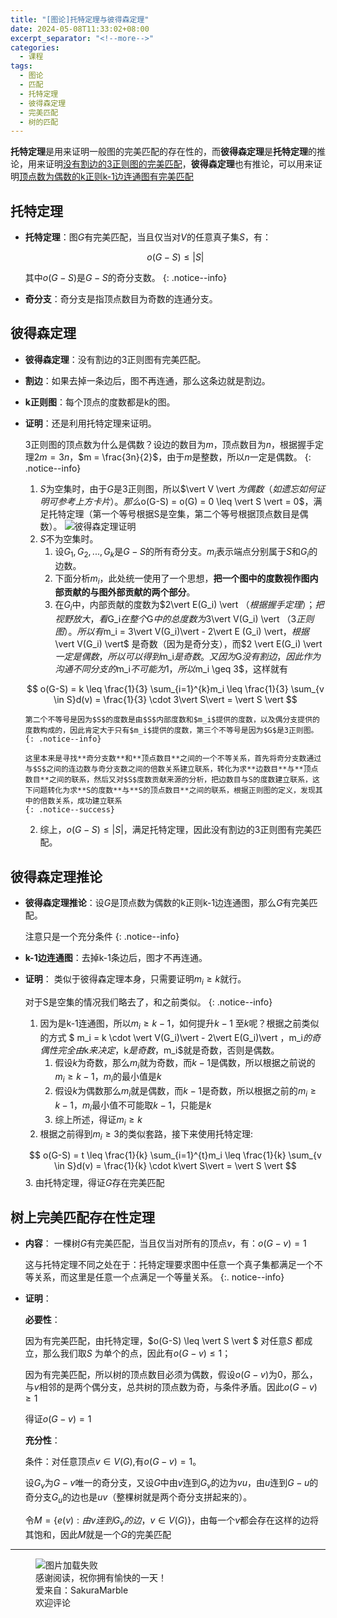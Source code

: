 ```yaml
---
title: "[图论]托特定理与彼得森定理"
date: 2024-05-08T11:33:02+08:00
excerpt_separator: "<!--more-->"
categories:
  - 课程
tags:
  - 图论
  - 匹配
  - 托特定理
  - 彼得森定理
  - 完美匹配
  - 树的匹配
---
```

**托特定理**是用来证明一般图的完美匹配的存在性的，而**彼得森定理**是**托特定理**的推论，用来证明<u>没有割边的3正则图的完美匹配</u>，**彼得森定理**也有推论，可以用来证明<u>顶点数为偶数的k正则k-1边连通图有完美匹配</u>
<!--more-->
## 托特定理
- **托特定理**：图$G$有完美匹配，当且仅当对$V$的任意真子集$S$，有：
  
  $$
  o(G-S) \leq |S|
  $$

  其中$o(G-S)$是$G-S$的奇分支数。
  {: .notice--info}
- **奇分支**：奇分支是指顶点数目为奇数的连通分支。
## 彼得森定理
- **彼得森定理**：没有割边的3正则图有完美匹配。
- **割边**：如果去掉一条边后，图不再连通，那么这条边就是割边。
- **k正则图**：每个顶点的度数都是k的图。
- **证明**：还是利用托特定理来证明。
  
  3正则图的顶点数为什么是偶数？设边的数目为$m$，顶点数目为$n$，根据握手定理$2m = 3n$，$m = \frac{3n}{2}$，由于$m$是整数，所以$n$一定是偶数。
  {: .notice--info}

  1. $S$为空集时，由于$G$是3正则图，所以$\vert V \vert $为偶数（如遗忘如何证明可参考上方卡片）。那么$o(G-S) = o(G) = 0 \leq  \vert S \vert = 0$，满足托特定理（第一个等号根据S是空集，第二个等号根据顶点数目是偶数）。
  ![彼得森定理证明](/sakuramarble/assets/post-pictures/2024-05-08-[图论]托特定理与彼得森定理/彼得森定理证明.png)
  1. $S$不为空集时。
     1. 设$G_1,G_2,...,G_k$是$G-S$的所有奇分支。$m_i$表示端点分别属于$S$和$G_i$的边数。
     2. 下面分析$m_i$，此处统一使用了一个思想，**把一个图中的度数视作图内部贡献的与图外部贡献的两个部分**。
     3. 在$G_i$中，内部贡献的度数为$2\vert E(G_i) \vert $（根据握手定理）；把视野放大，看$G_i$在整个$G$中的总度数为$3\vert V(G_i) \vert $（3正则图）。所以有$m_i = 3\vert V(G_i)\vert - 2\vert E (G_i) \vert$，根据$\vert V(G_i) \vert$ 是奇数（因为是奇分支），而$2 \vert E(G_i) \vert $一定是偶数，所以可以得到$m_i$是奇数。又因为$G$没有割边，因此作为沟通不同分支的$m_i$不可能为1，所以$m_i \geq 3$，这样就有
   
    $$
    o(G-S) = k \leq \frac{1}{3} \sum_{i=1}^{k}m_i \leq \frac{1}{3} \sum_{v \in S}d(v) = \frac{1}{3} \cdot 3\vert S\vert  = \vert S \vert
    $$

      第二个不等号是因为$S$的度数是由$S$内部度数和$m_i$提供的度数，以及偶分支提供的度数构成的，因此肯定大于只有$m_i$提供的度数，第三个不等号是因为$G$是3正则图。
      {: .notice--info}

      这里本来是寻找**奇分支数**和**顶点数目**之间的一个不等关系，首先将奇分支数通过与$S$之间的连边数与奇分支数之间的倍数关系建立联系，转化为求**边数目**与**顶点数目**之间的联系，然后又对$S$度数贡献来源的分析，把边数目与S的度数建立联系，这下问题转化为求**S的度数**与**S的顶点数目**之间的联系，根据正则图的定义，发现其中的倍数关系，成功建立联系
      {: .notice--success}

  2. 综上，$o(G-S) \leq \vert S \vert$，满足托特定理，因此没有割边的3正则图有完美匹配。

## 彼得森定理推论
- **彼得森定理推论**：设$G$是顶点数为偶数的k正则k-1边连通图，那么$G$有完美匹配。
  
  注意只是一个充分条件
  {: .notice--info}

- **k-1边连通图**：去掉k-1条边后，图才不再连通。
- **证明**：
  类似于彼得森定理本身，只需要证明$m_i \geq k$就行。

  对于S是空集的情况我们略去了，和之前类似。
  {: .notice--info}

  1. 因为是k-1连通图，所以$m_i \geq k-1$，如何提升$k-1$ 至$k$呢？根据之前类似的方式 $ m_i = k \cdot \vert V(G_i)\vert  - 2\vert E(G_i)\vert $，$m_i$的奇偶性完全由$k$来决定，$k$是奇数，$m_i$就是奇数，否则是偶数。
     1. 假设$k$为奇数，那么$m_i$就为奇数，而$k-1$是偶数，所以根据之前说的$m_i \geq k-1$，$m_i$的最小值是$k$
     2. 假设$k$为偶数那么$m_i$就是偶数，而$k-1$是奇数，所以根据之前的$m_i \geq k-1$，$m_i$最小值不可能取$k-1$，只能是$k$
     3. 综上所述，得证$m_i \geq k$
  2. 根据之前得到$m_i \geq 3$的类似套路，接下来使用托特定理:
   
  $$
  o(G-S) = t \leq \frac{1}{k} \sum_{i=1}^{t}m_i \leq \frac{1}{k} \sum_{v \in S}d(v) = \frac{1}{k} \cdot k\vert S\vert  = \vert S \vert
  $$
  3. 由托特定理，得证$G$存在完美匹配

## 树上完美匹配存在性定理
- **内容**：
  一棵树$G$有完美匹配，当且仅当对所有的顶点$v$，有：$o(G-v) = 1$

  这与托特定理不同之处在于：托特定理要求图中任意一个真子集都满足一个不等关系，而这里是任意一个点满足一个等量关系。
  {:. notice--info}

- **证明**：
  
  **必要性**：

  因为有完美匹配，由托特定理，$o(G-S) \leq \vert S \vert $ 对任意$S$ 都成立，那么我们取$S$ 为单个的点，因此有$o(G-v) \leq 1$；

  因为有完美匹配，所以树的顶点数目必须为偶数，假设$o(G-v)$为0，那么，与$v$相邻的是两个偶分支，总共树的顶点数为奇，与条件矛盾。因此$o(G-v) \geq 1$

  得证$o(G-v) = 1$

  **充分性**：
  
  条件：对任意顶点$v \in V(G)$,有$o(G-v) = 1$。

  设$G_v$为$G-v$唯一的奇分支，又设$G$中由$v$连到$G_v$的边为$vu$，由$u$连到$G-u$的奇分支$G_u$的边也是$uv$（整棵树就是两个奇分支拼起来的）。

  令$M = \{e(v):由v连到G_v的边，v \in V(G)\}$，由每一个$v$都会存在这样的边将其饱和，因此$M$就是一个$G$的完美匹配

---
<figure>
  <img src="/sakuramarble/assets/images/thanks.png" alt="图片加载失败">
  <figcaption>
  感谢阅读，祝你拥有愉快的一天！
  <br>
  爱来自：SakuraMarble
  <br>
  欢迎评论
  </figcaption>
</figure>

<script src="https://utteranc.es/client.js"
        repo="SakuraMarble/sakuramarble"
        issue-term="pathname"
        label="✨"
        theme="github-dark"
        crossorigin="anonymous"
        async>
</script>
  